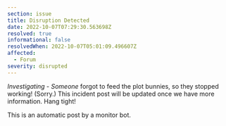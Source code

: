 ```yaml
---
section: issue
title: Disruption Detected
date: 2022-10-07T07:29:30.563698Z
resolved: true
informational: false
resolvedWhen: 2022-10-07T05:01:09.496607Z
affected:
  - Forum
severity: disrupted
---
```

*Investigating* - _Someone_ forgot to feed the plot bunnies, so they stopped working! (Sorry.) This incident post will be updated once we have more information. Hang tight!

This is an automatic post by a monitor bot.
        